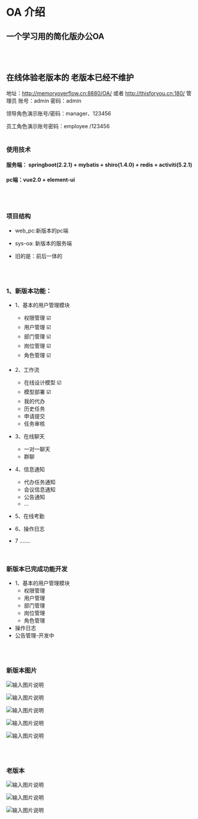 # OA 介绍

## 一个学习用的简化版办公OA
<br>
<br>

## 在线体验老版本的  老版本已经不维护

地址：<http://memoryoverflow.cn:8880/OA/> 或者 <http://thisforyou.cn:180/> 管理员 账号：admin 密码：admin

领导角色演示账号/密码：manager、123456

员工角色演示账号密码：employee /123456
<br>
<br>


### 使用技术

#### 服务端： springboot(2.2.1) + mybatis + shiro(1.4.0)  + redis + activiti(5.2.1)

#### pc端：vue2.0 + element-ui


<br>
<br>

###  项目结构

- web_pc:新版本的pc端

- sys-oa: 新版本的服务端

- 旧的是：前后一体的

<br>
<br>


### 1、新版本功能：

- 1、基本的用户管理模块
     - 权限管理 ☑️
     - 用户管理 ☑️
     - 部门管理 ☑️
     - 岗位管理 ☑️
     - 角色管理 ☑️

- 2、工作流
     - 在线设计模型 ☑️
     - 模型部署 ☑️
     - 我的代办
     - 历史任务
     - 申请提交
     - 任务审核

- 3、在线聊天
     - 一对一聊天
     - 群聊

- 4、信息通知
     - 代办任务通知
     - 会议信息通知
     - 公告通知
     - ...

- 5、在线考勤

- 6、操作日志

- 7 .......


<br>

### 新版本已完成功能开发

- 1、基本的用户管理模块
     - 权限管理
     - 用户管理
     - 部门管理
     - 岗位管理
     - 角色管理
- 操作日志
- 公告管理-开发中

<br>


<br>

### 新版本图片

![输入图片说明](https://images.gitee.com/uploads/images/2021/0108/175008_2673c96c_1950427.png "1.png")

![输入图片说明](https://images.gitee.com/uploads/images/2021/0108/175022_02cc274e_1950427.png "2.png")

![输入图片说明](https://images.gitee.com/uploads/images/2021/0108/175034_044cd44c_1950427.png "3.png")

![输入图片说明](https://images.gitee.com/uploads/images/2021/0108/175041_e9ba04b3_1950427.png "4.png")

![输入图片说明](https://images.gitee.com/uploads/images/2021/0108/175049_aeec52d7_1950427.png "5.png")

<br>


<br>

### 老版本

   ![ 输入图片说明](https://images.gitee.com/uploads/images/2018/1009/160612_c1838f04_1950427.png)


   ![输入图片说明](https://images.gitee.com/uploads/images/2018/1009/160623_ebb47b4c_1950427.png)


   ![输入图片说明](https://images.gitee.com/uploads/images/2018/1009/160647_06e351a8_1950427.png)

